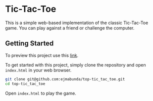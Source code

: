 # Tic-Tac-Toe

This is a simple web-based implementation of the classic Tic-Tac-Toe game. You can play against a friend or challenge the computer.

## Getting Started

To preview this project use this [link](https://top-tic-tac-ae757s5qv-ejmabundas-projects.vercel.app/).

To get started with this project, simply clone the repository and open `index.html` in your web browser.

```sh
git clone git@github.com:ejmabunda/top-tic_tac_toe.git
cd top-tic_tac_toe
```

Open `index.html` to play the game.
